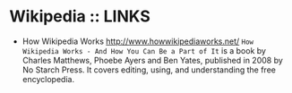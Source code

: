 # Wikipedia :: LINKS

* How Wikipedia Works
http://www.howwikipediaworks.net/
`How Wikipedia Works - And How You Can Be a Part of It` is a book by Charles Matthews, Phoebe Ayers and Ben Yates, published in 2008 by No Starch Press. It covers editing, using, and understanding the free encyclopedia.
